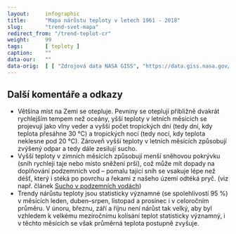 ```yaml
---
layout:     infographic
title:      "Mapa nárůstu teploty v letech 1961 - 2018"
slug:       "trend-svet-mapa"
redirect_from: "/trend-teplot-cr"
weight:     99
tags:       [ teploty ]
caption:    ""
data-our:   ""
data-orig:	[ [ "Zdrojová data NASA GISS", "https://data.giss.nasa.gov/gistemp/maps/index_v4.html" ] ]
---
```


## Další komentáře a odkazy

* Většina míst na Zemi se otepluje. Pevniny se oteplují přibližně dvakrát rychlejším tempem než oceány, yšší teploty v letních měsících se projevují jako vlny veder a vyšší počet tropických dní (tedy dní, kdy teplota přesáhne 30 °C) a tropických nocí (tedy nocí, kdy teplota neklesne pod 20 °C). Zároveň vyšší teploty v letních měsících způsobují zvýšený odpar a tedy dále zesilují sucho.
* Vyšší teploty v zimních měsících způsobují menší sněhovou pokrývku (sníh rychleji taje nebo místo sněžení prší), což může mít dopady na doplňování podzemních vod – pomalu tající sníh se vsakuje lépe než déšť, který i stéká po povrchu a řekami z našeho území odtéká pryč. (viz např. článek [Sucho v podzemních vodách](https://www.vtei.cz/2015/08/hydrologicke-sucho-v-podzemnich-vodach/))
* Trendy nárůstu teploty jsou statisticky významné (se spolehlivostí 95 %) v měsících leden, duben–srpen, listopad a prosinec i v celoročním průměru. V únoru, březnu, září a říjnu není nárůst tak velký, aby byl vzhledem k velkému meziročnímu kolísání teplot statisticky významný, i v těchto měsících se však průměrná teplota postupně zvyšuje.
